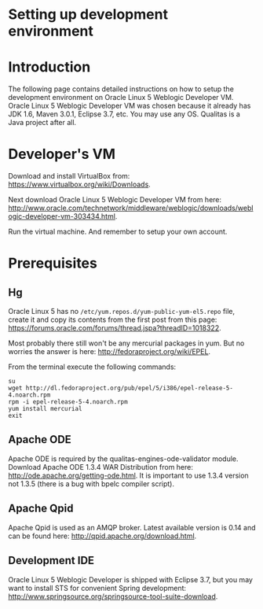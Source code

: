 # Setting up development environment #



# Introduction #

The following page contains detailed instructions on how to setup the development environment on Oracle Linux 5 Weblogic Developer VM. Oracle Linux 5 Weblogic Developer VM was chosen because it already has JDK 1.6, Maven 3.0.1, Eclipse 3.7, etc. You may use any OS. Qualitas is a Java project after all.

# Developer's VM #

Download and install VirtualBox from: https://www.virtualbox.org/wiki/Downloads.

Next download Oracle Linux 5 Weblogic Developer VM from here:
http://www.oracle.com/technetwork/middleware/weblogic/downloads/weblogic-developer-vm-303434.html.

Run the virtual machine. And remember to setup your own account.

# Prerequisites #

## Hg ##

Oracle Linux 5 has no `/etc/yum.repos.d/yum-public-yum-el5.repo` file, create it and copy its contents from the first post from this page: https://forums.oracle.com/forums/thread.jspa?threadID=1018322.

Most probably there still won't be any mercurial packages in yum. But no worries the answer is here: http://fedoraproject.org/wiki/EPEL.

From the terminal execute the following commands:
```
su
wget http://dl.fedoraproject.org/pub/epel/5/i386/epel-release-5-4.noarch.rpm
rpm -i epel-release-5-4.noarch.rpm
yum install mercurial
exit
```

## Apache ODE ##

Apache ODE is required by the qualitas-engines-ode-validator module. Download Apache ODE 1.3.4 WAR Distribution from here: http://ode.apache.org/getting-ode.html. It is important to use 1.3.4 version not 1.3.5 (there is a bug with bpelc compiler script).

## Apache Qpid ##

Apache Qpid is used as an AMQP broker. Latest available version is 0.14 and can be found here: http://qpid.apache.org/download.html.

## Development IDE ##

Oracle Linux 5 Weblogic Developer is shipped with Eclipse 3.7, but you may want to install STS for convenient Spring development: http://www.springsource.org/springsource-tool-suite-download.